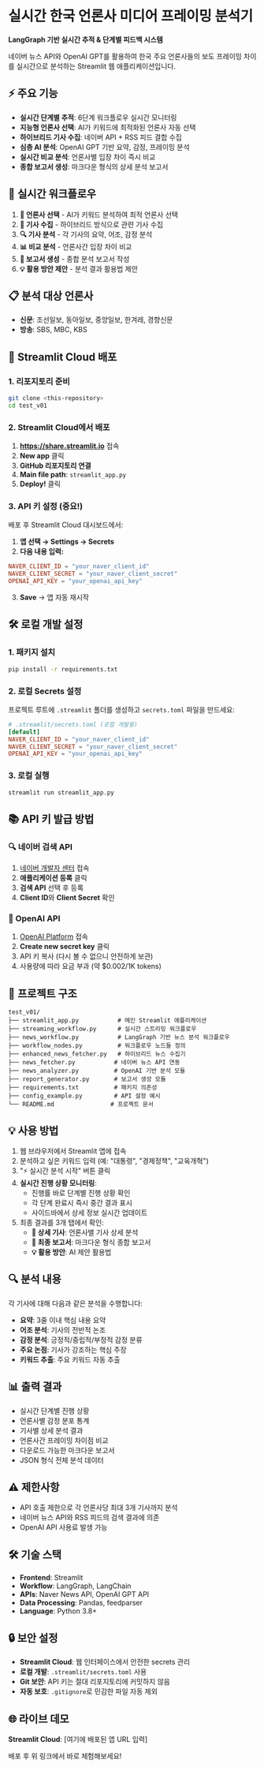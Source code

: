 # 실시간 한국 언론사 미디어 프레이밍 분석기

**LangGraph 기반 실시간 추적 & 단계별 피드백 시스템**

네이버 뉴스 API와 OpenAI GPT를 활용하여 한국 주요 언론사들의 보도 프레이밍 차이를 실시간으로 분석하는 Streamlit 웹 애플리케이션입니다.

## ⚡ 주요 기능

- **실시간 단계별 추적**: 6단계 워크플로우 실시간 모니터링
- **지능형 언론사 선택**: AI가 키워드에 최적화된 언론사 자동 선택
- **하이브리드 기사 수집**: 네이버 API + RSS 피드 결합 수집
- **심층 AI 분석**: OpenAI GPT 기반 요약, 감정, 프레이밍 분석
- **실시간 비교 분석**: 언론사별 입장 차이 즉시 비교
- **종합 보고서 생성**: 마크다운 형식의 상세 분석 보고서

## 🎯 실시간 워크플로우

1. **🎯 언론사 선택** - AI가 키워드 분석하여 최적 언론사 선택
2. **📰 기사 수집** - 하이브리드 방식으로 관련 기사 수집  
3. **🔍 기사 분석** - 각 기사의 요약, 어조, 감정 분석
4. **📊 비교 분석** - 언론사간 입장 차이 비교
5. **📄 보고서 생성** - 종합 분석 보고서 작성
6. **💡 활용 방안 제안** - 분석 결과 활용법 제안

## 📋 분석 대상 언론사

- **신문**: 조선일보, 동아일보, 중앙일보, 한겨레, 경향신문
- **방송**: SBS, MBC, KBS

## 🚀 Streamlit Cloud 배포

### 1. 리포지토리 준비
```bash
git clone <this-repository>
cd test_v01
```

### 2. Streamlit Cloud에서 배포
1. **https://share.streamlit.io** 접속
2. **New app** 클릭
3. **GitHub 리포지토리 연결**
4. **Main file path**: `streamlit_app.py`
5. **Deploy!** 클릭

### 3. API 키 설정 (중요!)
배포 후 Streamlit Cloud 대시보드에서:

1. **앱 선택 → Settings → Secrets**
2. **다음 내용 입력:**
```toml
NAVER_CLIENT_ID = "your_naver_client_id"
NAVER_CLIENT_SECRET = "your_naver_client_secret"
OPENAI_API_KEY = "your_openai_api_key"
```
3. **Save** → 앱 자동 재시작

## 🛠️ 로컬 개발 설정

### 1. 패키지 설치
```bash
pip install -r requirements.txt
```

### 2. 로컬 Secrets 설정
프로젝트 루트에 `.streamlit` 폴더를 생성하고 `secrets.toml` 파일을 만드세요:

```toml
# .streamlit/secrets.toml (로컬 개발용)
[default]
NAVER_CLIENT_ID = "your_naver_client_id"
NAVER_CLIENT_SECRET = "your_naver_client_secret"
OPENAI_API_KEY = "your_openai_api_key"
```

### 3. 로컬 실행
```bash
streamlit run streamlit_app.py
```

## 📚 API 키 발급 방법

### 🔍 네이버 검색 API
1. [네이버 개발자 센터](https://developers.naver.com/apps/#/register) 접속
2. **애플리케이션 등록** 클릭
3. **검색 API** 선택 후 등록
4. **Client ID**와 **Client Secret** 확인

### 🤖 OpenAI API  
1. [OpenAI Platform](https://platform.openai.com/api-keys) 접속
2. **Create new secret key** 클릭
3. API 키 복사 (다시 볼 수 없으니 안전하게 보관)
4. 사용량에 따라 요금 부과 (약 $0.002/1K tokens)

## 📁 프로젝트 구조

```
test_v01/
├── streamlit_app.py           # 메인 Streamlit 애플리케이션
├── streaming_workflow.py      # 실시간 스트리밍 워크플로우
├── news_workflow.py           # LangGraph 기반 뉴스 분석 워크플로우
├── workflow_nodes.py          # 워크플로우 노드들 정의
├── enhanced_news_fetcher.py   # 하이브리드 뉴스 수집기
├── news_fetcher.py           # 네이버 뉴스 API 연동
├── news_analyzer.py          # OpenAI 기반 분석 모듈
├── report_generator.py       # 보고서 생성 모듈
├── requirements.txt          # 패키지 의존성
├── config_example.py         # API 설정 예시
└── README.md                # 프로젝트 문서
```

## 💡 사용 방법

1. 웹 브라우저에서 Streamlit 앱에 접속
2. 분석하고 싶은 키워드 입력 (예: "대통령", "경제정책", "교육개혁")
3. "⚡ 실시간 분석 시작" 버튼 클릭
4. **실시간 진행 상황 모니터링**:
   - 진행률 바로 단계별 진행 상황 확인
   - 각 단계 완료시 즉시 중간 결과 표시
   - 사이드바에서 상세 정보 실시간 업데이트
5. 최종 결과를 3개 탭에서 확인:
   - **📰 상세 기사**: 언론사별 기사 상세 분석
   - **📄 최종 보고서**: 마크다운 형식 종합 보고서  
   - **💡 활용 방안**: AI 제안 활용법

## 🔍 분석 내용

각 기사에 대해 다음과 같은 분석을 수행합니다:

- **요약**: 3줄 이내 핵심 내용 요약
- **어조 분석**: 기사의 전반적 논조
- **감정 분석**: 긍정적/중립적/부정적 감정 분류
- **주요 논점**: 기사가 강조하는 핵심 주장
- **키워드 추출**: 주요 키워드 자동 추출

## 📊 출력 결과

- 실시간 단계별 진행 상황
- 언론사별 감정 분포 통계
- 기사별 상세 분석 결과
- 언론사간 프레이밍 차이점 비교
- 다운로드 가능한 마크다운 보고서
- JSON 형식 전체 분석 데이터

## ⚠️ 제한사항

- API 호출 제한으로 각 언론사당 최대 3개 기사까지 분석
- 네이버 뉴스 API와 RSS 피드의 검색 결과에 의존
- OpenAI API 사용료 발생 가능

## 🛠️ 기술 스택

- **Frontend**: Streamlit
- **Workflow**: LangGraph, LangChain
- **APIs**: Naver News API, OpenAI GPT API
- **Data Processing**: Pandas, feedparser
- **Language**: Python 3.8+

## 🔒 보안 설정

- **Streamlit Cloud**: 웹 인터페이스에서 안전한 secrets 관리
- **로컬 개발**: `.streamlit/secrets.toml` 사용
- **Git 보안**: API 키는 절대 리포지토리에 커밋하지 않음
- **자동 보호**: `.gitignore`로 민감한 파일 자동 제외

## 🌐 라이브 데모

**Streamlit Cloud**: [여기에 배포된 앱 URL 입력]

배포 후 위 링크에서 바로 체험해보세요!